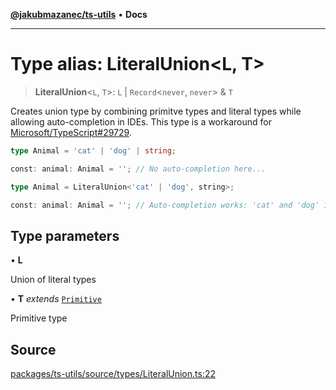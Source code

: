 [**@jakubmazanec/ts-utils**](../README.md) • **Docs**

---

# Type alias: LiteralUnion\<L, T\>

> **LiteralUnion**\<`L`, `T`\>: `L` \| `Record`\<`never`, `never`\> & `T`

Creates union type by combining primitve types and literal types while allowing auto-completion in
IDEs. This type is a workaround for
[Microsoft/TypeScript#29729](https://github.com/Microsoft/TypeScript/issues/29729).

```TypeScript
type Animal = 'cat' | 'dog' | string;

const: animal: Animal = ''; // No auto-completion here...
```

```TypeScript
type Animal = LiteralUnion<'cat' | 'dog', string>;

const: animal: Animal = ''; // Auto-completion works: 'cat' and 'dog' is suggested!
```

## Type parameters

• **L**

Union of literal types

• **T** _extends_ [`Primitive`](Primitive.md)

Primitive type

## Source

[packages/ts-utils/source/types/LiteralUnion.ts:22](https://github.com/jakubmazanec/tools/blob/2f8bfe433bf76006231c1e3b5197238029672b8c/packages/ts-utils/source/types/LiteralUnion.ts#L22)
